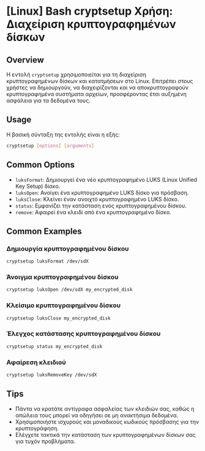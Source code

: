 # [Linux] Bash cryptsetup Χρήση: Διαχείριση κρυπτογραφημένων δίσκων

## Overview
Η εντολή `cryptsetup` χρησιμοποιείται για τη διαχείριση κρυπτογραφημένων δίσκων και κατατμήσεων στο Linux. Επιτρέπει στους χρήστες να δημιουργούν, να διαχειρίζονται και να αποκρυπτογραφούν κρυπτογραφημένα συστήματα αρχείων, προσφέροντας έτσι αυξημένη ασφάλεια για τα δεδομένα τους.

## Usage
Η βασική σύνταξη της εντολής είναι η εξής:

```bash
cryptsetup [options] [arguments]
```

## Common Options
- `luksFormat`: Δημιουργεί ένα νέο κρυπτογραφημένο LUKS (Linux Unified Key Setup) δίσκο.
- `luksOpen`: Ανοίγει ένα κρυπτογραφημένο LUKS δίσκο για πρόσβαση.
- `luksClose`: Κλείνει έναν ανοιχτό κρυπτογραφημένο LUKS δίσκο.
- `status`: Εμφανίζει την κατάσταση ενός κρυπτογραφημένου δίσκου.
- `remove`: Αφαιρεί ένα κλειδί από ένα κρυπτογραφημένο δίσκο.

## Common Examples
### Δημιουργία κρυπτογραφημένου δίσκου
```bash
cryptsetup luksFormat /dev/sdX
```

### Άνοιγμα κρυπτογραφημένου δίσκου
```bash
cryptsetup luksOpen /dev/sdX my_encrypted_disk
```

### Κλείσιμο κρυπτογραφημένου δίσκου
```bash
cryptsetup luksClose my_encrypted_disk
```

### Έλεγχος κατάστασης κρυπτογραφημένου δίσκου
```bash
cryptsetup status my_encrypted_disk
```

### Αφαίρεση κλειδιού
```bash
cryptsetup luksRemoveKey /dev/sdX
```

## Tips
- Πάντα να κρατάτε αντίγραφα ασφαλείας των κλειδιών σας, καθώς η απώλεια τους μπορεί να οδηγήσει σε μη ανακτήσιμα δεδομένα.
- Χρησιμοποιήστε ισχυρούς και μοναδικούς κωδικούς πρόσβασης για την κρυπτογράφηση.
- Ελέγχετε τακτικά την κατάσταση των κρυπτογραφημένων δίσκων σας για τυχόν προβλήματα.